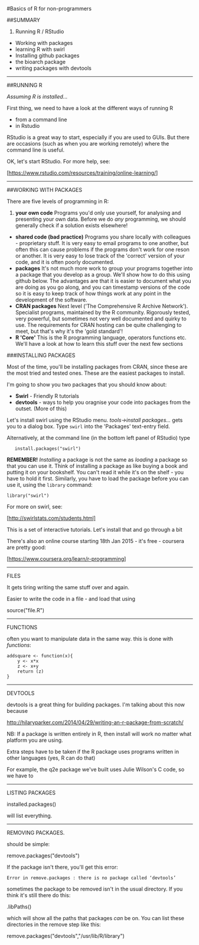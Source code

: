 
#Basics of R for non-programmers

##SUMMARY

1. Running R / RStudio
- Working with packages
- learning R with swirl
- Installing github packages
- the bioarch package
- writing packages with devtools

---

##RUNNING R

_Assuming R is installed..._

First thing, we need to have a look at the different ways of running R

- from a command line
- in Rstudio

RStudio is a great way to start, especially if you are used to GUIs. But there are occasions (such as when you are working remotely) where the command line is useful. 

OK, let's start RStudio. For more help, see:

[https://www.rstudio.com/resources/training/online-learning/]

---
##WORKING WITH PACKAGES




There are five levels of programming in R:

1. **your own code**		Programs you'd only use yourself, for analysing and presenting your own data. Before we do _any_ programming, we should generally check if a solution exists elsewhere!
- **shared code (bad practice)**	Programs you share locally with colleagues - proprietary stuff. It is very easy to email programs to one another, but often this can cause problems if the programs don't work for one reson or another. It is very easy to lose track of the 'correct' version of your code, and it is often poorly documented. 
- **packages**	It's not much more work to group your programs together into a package that you develop as a group. We'll show how to do this using github below. The advantages are that it is easier to document what you are doing as you go along, and you can timestamp versions of the code so it is easy to keep track of how things work at any point in the development of the software. 
- **CRAN packages**		Next level ('The Comprehensive R Archive Network'). Specialist programs, maintained by the R community. Rigorously tested, very powerful, but sometimes not very well documented and quirky to use. The requirements for CRAN hosting can be quite challenging to meet, but that's why it's the 'gold standard'!
- **R 'Core'**		This is the R programming language, operators functions etc. We'll have a look at how to learn this stuff over the next few sections


###INSTALLING PACKAGES

Most of the time, you'll be installing packages from CRAN, since these are the most tried and tested ones. These are the easiest packages to install. 

I'm going to show you two packages that you should know about:

- **Swirl** - Friendly R tutorials
- **devtools** - ways to help you oragnise your code into packages from the outset. (More of this)

Let's install swirl using the RStudio menu.
   *tools->install packages...*
gets you to a dialog box. Type ```swirl``` into the 'Packages' text-entry field. 

Alternatively, at the command line (in the bottom left panel of RStudio) type

```
   install.packages("swirl")
```

**REMEMBER!** *Installing* a package is not the same as *loading* a package so that you can use it. Think of installing a package as like buying a book and putting it on your bookshelf. You can't read it while it's on the shelf - you have to hold it first. Similarly, you have to load the package before you can use it, using the `library` command:

```
library("swirl")
```

For more on swirl, see:

[http://swirlstats.com/students.html]

This is a set of interactive tutorials. Let's install that and go through a bit

There's also an online course starting 18th Jan 2015 - it's free - coursera are pretty good:

[https://www.coursera.org/learn/r-programming]

------
FILES

It gets tiring writing the same stuff over and again. 

Easier to write the code in a file - and load that using

source("file.R")



------
FUNCTIONS

often you want to manipulate data in the same way. this is done with *functions*:

```
addsquare <- function(x){
	y <- x*x
	z <- x+y
	return (z)
}
```

------
DEVTOOLS

devtools is a great thing for building packages. I'm talking about this now because 

http://hilaryparker.com/2014/04/29/writing-an-r-package-from-scratch/

NB: If a package is written entirely in R, then install will work no matter what platform you are using. 

Extra steps have to be taken if the R package uses programs written in other languages (yes, R can do that)

For example, the q2e package we've built uses Julie Wilson's C code, so we have to 

------
LISTING PACKAGES

installed.packages() 

will list everything.

------
REMOVING PACKAGES.

should be simple:

remove.packages("devtools")

If the package isn't there, you'll get this error:

	Error in remove.packages : there is no package called ‘devtools’

sometimes the package to be removed isn't in the usual directory. If you think it's still there do this:

.libPaths()

which will show all the paths that packages *can* be on. You can list these directories in the remove step like this:

remove.packages("devtools","/usr/lib/R/library")




